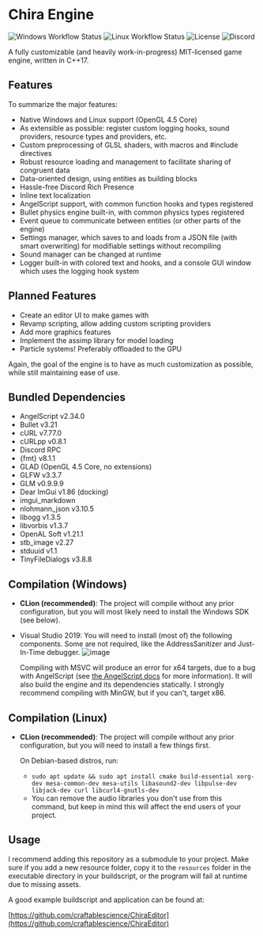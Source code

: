 # Chira Engine
![Windows Workflow Status](https://img.shields.io/github/workflow/status/craftablescience/ChiraEngine/Build%20(Windows)?label=Windows)
![Linux Workflow Status](https://img.shields.io/github/workflow/status/craftablescience/ChiraEngine/Build%20(Linux)?label=Linux)
![License](https://img.shields.io/github/license/craftablescience/ChiraEngine?label=License)
![Discord](https://img.shields.io/discord/678074864346857482?label=Discord&logo=Discord&logoColor=%23FFFFFF)

A fully customizable (and heavily work-in-progress) MIT-licensed game engine, written in C++17.

## Features
To summarize the major features:
- Native Windows and Linux support (OpenGL 4.5 Core)
- As extensible as possible: register custom logging hooks, sound providers, resource types and providers, etc.
- Custom preprocessing of GLSL shaders, with macros and #include directives
- Robust resource loading and management to facilitate sharing of congruent data
- Data-oriented design, using entities as building blocks
- Hassle-free Discord Rich Presence
- Inline text localization
- AngelScript support, with common function hooks and types registered
- Bullet physics engine built-in, with common physics types registered
- Event queue to communicate between entities (or other parts of the engine)
- Settings manager, which saves to and loads from a JSON file (with smart overwriting) for modifiable settings without recompiling
- Sound manager can be changed at runtime
- Logger built-in with colored text and hooks, and a console GUI window which uses the logging hook system

## Planned Features
- Create an editor UI to make games with
- Revamp scripting, allow adding custom scripting providers
- Add more graphics features
- Implement the assimp library for model loading
- Particle systems! Preferably offloaded to the GPU

Again, the goal of the engine is to have as much customization as possible, while still maintaining ease of use.

## Bundled Dependencies
- AngelScript v2.34.0
- Bullet v3.21
- cURL v7.77.0
- cURLpp v0.8.1
- Discord RPC
- {fmt} v8.1.1
- GLAD (OpenGL 4.5 Core, no extensions)
- GLFW v3.3.7
- GLM v0.9.9.9
- Dear ImGui v1.86 (docking)
- imgui_markdown
- nlohmann_json v3.10.5
- libogg v1.3.5
- libvorbis v1.3.7
- OpenAL Soft v1.21.1
- stb_image v2.27
- stduuid v1.1
- TinyFileDialogs v3.8.8

## Compilation (Windows)
- **CLion (recommended)**: The project will compile without any prior configuration, but you will most likely need to install the Windows SDK (see below).

- Visual Studio 2019: You will need to install (most of) the following components. Some are not required, like the AddressSanitizer and Just-In-Time debugger.
  ![image](https://user-images.githubusercontent.com/26600014/128105644-cfa92f30-dc96-4476-a4c9-8d8b5f3ce129.png)
  
  Compiling with MSVC will produce an error for x64 targets, due to a bug with AngelScript (see [the AngelScript docs](https://www.angelcode.com/angelscript/sdk/docs/manual/doc_compile_lib.html#doc_compile_win64) for more information).
  It will also build the engine and its dependencies statically.
  I strongly recommend compiling with MinGW, but if you can't, target x86.

## Compilation (Linux)
- **CLion (recommended)**: The project will compile without any prior configuration, but you will need to install a few things first.
  
  On Debian-based distros, run:
  - `sudo apt update && sudo apt install cmake build-essential xorg-dev mesa-common-dev mesa-utils libasound2-dev libpulse-dev libjack-dev curl libcurl4-gnutls-dev`
  - You can remove the audio libraries you don't use from this command, but keep in mind this will affect the end users of your project.

## Usage
I recommend adding this repository as a submodule to your project.
Make sure if you add a new resource folder, copy it to the `resources` folder in the executable directory in your buildscript, or the program will fail at runtime due to missing assets.

A good example buildscript and application can be found at:

[https://github.com/craftablescience/ChiraEditor](https://github.com/craftablescience/ChiraEditor)
